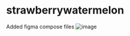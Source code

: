 # strawberrywatermelon
Added figma compose files
![image](https://github.com/MichaelPoffenbarger/strawberrywatermelon/assets/121191037/63d9ea3e-b797-42e1-b97d-6b802754ff49)

